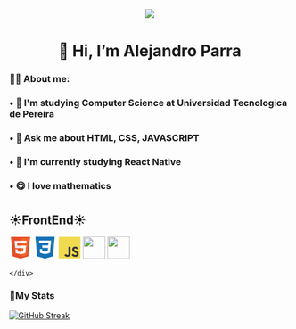 <div id="header" align="center" > 
    <img src="https://th.bing.com/th/id/OIP.yH6orYEsONd1K517jXIMmQHaEu?pid=ImgDet&rs=1" width="200" />
    <h1>👋 Hi, I’m Alejandro Parra</h1>
</div>

<div> 
    <h3>😶‍🌫️ <b>About me: </b> </h3>
    <h3>• 📓 I'm studying Computer Science at Universidad Tecnologica de Pereira</h3>
    <h3>• 🧠 Ask me about HTML, CSS, JAVASCRIPT </h3>
    <h3>• 💢 I'm currently studying React Native </h3>
    <h3>• 😋 I love mathematics</h3>
</div>

<div>
    <h1>                  </h1>
</div>

<div> 
    <h2>☀️FrontEnd☀️</h2>
    <img src="https://raw.githubusercontent.com/devicons/devicon/1119b9f84c0290e0f0b38982099a2bd027a48bf1/icons/html5/html5-original.svg" width="40" height="40">
    <img src="https://raw.githubusercontent.com/devicons/devicon/1119b9f84c0290e0f0b38982099a2bd027a48bf1/icons/css3/css3-plain.svg" width="40" height="40">
    <img src="https://raw.githubusercontent.com/devicons/devicon/master/icons/javascript/javascript-original.svg" width="40" height="40">
    <img src="https://img.icons8.com/color/48/000000/sql.png" width="40" height="40">
    <img src="https://cdn.jsdelivr.net/gh/devicons/devicon/icons/bootstrap/bootstrap-original.svg" width="40" height="40">


    </div>

### 🔺My Stats 
[![GitHub Streak](https://streak-stats.demolab.com?user=Alejop26&theme=radical&border_radius=10)](https://git.io/streak-stats)
